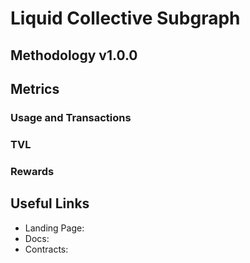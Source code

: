 # Liquid Collective Subgraph

## Methodology v1.0.0

## Metrics

### Usage and Transactions

### TVL

### Rewards

## Useful Links

- Landing Page: 
- Docs: 
- Contracts: 
